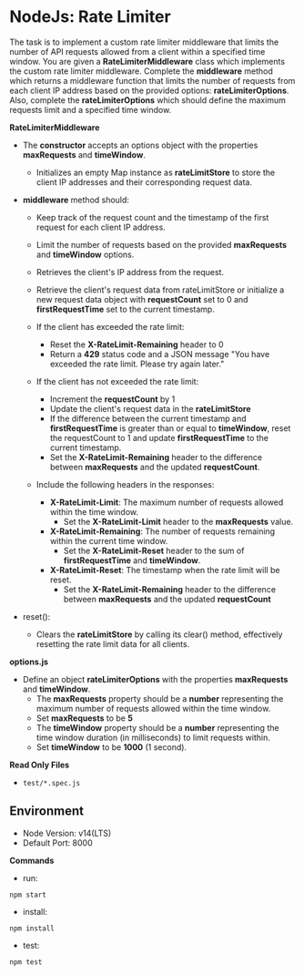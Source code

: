 # NodeJs: Rate Limiter

The task is to implement a custom rate limiter middleware that limits the number of API requests allowed from a client within a specified time window. You are given a **RateLimiterMiddleware** class which implements the custom rate limiter middleware. Complete the **middleware** method which returns a middleware function that limits the number of requests from each client IP address based on the provided options: **rateLimiterOptions**. Also, complete the **rateLimiterOptions** which should define the maximum requests limit and a specified time window.

**RateLimiterMiddleware**
- The **constructor** accepts an options object with the properties **maxRequests** and **timeWindow**.
  - Initializes an empty Map instance as **rateLimitStore** to store the client IP addresses and their corresponding request data.

- **middleware** method should:
  - Keep track of the request count and the timestamp of the first request for each client IP address.
  - Limit the number of requests based on the provided **maxRequests** and **timeWindow** options.
  
  - Retrieves the client's IP address from the request.
  - Retrieve the client's request data from rateLimitStore or initialize a new request data object with **requestCount** set to 0 and **firstRequestTime** set to the current timestamp.
  - If the client has exceeded the rate limit:
    - Reset the **X-RateLimit-Remaining** header to 0
    - Return a **429** status code and a JSON message "You have exceeded the rate limit. Please try again later."
  - If the client has not exceeded the rate limit:
    - Increment the **requestCount** by 1
    - Update the client's request data in the **rateLimitStore**
    - If the difference between the current timestamp and **firstRequestTime** is greater than or equal to **timeWindow**, reset the requestCount to 1 and update **firstRequestTime** to the current timestamp.
    - Set the **X-RateLimit-Remaining** header to the difference between **maxRequests** and the updated **requestCount**.
  
  - Include the following headers in the responses:
    - **X-RateLimit-Limit**: The maximum number of requests allowed within the time window. 
      - Set the **X-RateLimit-Limit** header to the **maxRequests** value.
    - **X-RateLimit-Remaining**: The number of requests remaining within the current time window. 
      - Set the **X-RateLimit-Reset** header to the sum of **firstRequestTime** and **timeWindow**.
    - **X-RateLimit-Reset**: The timestamp when the rate limit will be reset.
      - Set the **X-RateLimit-Remaining** header to the difference between **maxRequests** and the updated **requestCount**
  
- reset():
  - Clears the **rateLimitStore** by calling its clear() method, effectively resetting the rate limit data for all clients.

**options.js**
- Define an object **rateLimiterOptions** with the properties **maxRequests** and **timeWindow**.
  - The **maxRequests** property should be a **number** representing the maximum number of requests allowed within the time window.
  - Set **maxRequests** to be **5**
  - The **timeWindow** property should be a **number** representing the time window duration (in milliseconds) to limit requests within.
  - Set **timeWindow** to be **1000** (1 second).


**Read Only Files**

- `test/*.spec.js`

## Environment

- Node Version: v14(LTS)
- Default Port: 8000

**Commands**

- run:

```
npm start
```

- install:

```
npm install
```

- test:

```
npm test
```
